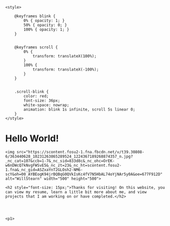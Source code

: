 <html lang="en">
<head>
    <meta charset="UTF-8">
    <meta name="viewport" content="width=device-width, initial-scale=1.0">
    <title>Text Color and Animation</title>    
    
    <style>
       
        @keyframes blink {
            0% { opacity: 1; }
            50% { opacity: 0; }
            100% { opacity: 1; }
        }

       
        @keyframes scroll {
            0% {
                transform: translateX(100%);
            }
            100% {
                transform: translateX(-100%);
            }
        }

     
        .scroll-blink {
            color: red;
            font-size: 36px;
            white-space: nowrap; 
            animation: blink 1s infinite, scroll 5s linear 0;
        }
    </style>
</head>
<body>
    <h1 class="scroll-blink">Hello World!</h1>

    <img src="https://scontent.fosu2-1.fna.fbcdn.net/v/t39.30808-6/363440628_10231263865289524_1224367189268874357_n.jpg?_nc_cat=107&ccb=1-7&_nc_sid=833d8c&_nc_ohc=OrEK-w6nDWcQ7kNvgFWSvE5&_nc_zt=23&_nc_ht=scontent.fosu2-1.fna&_nc_gid=ASZxaYnT2GLOsh2-NM6-scY&oh=00_AYBEogK94jrBQBqG0QVkIsKc4fV7N5HbAL74oYjNAr5y0A&oe=677F912D" alt="WillStearn" width="500" height="500">

    <h2 style="font-size: 15px;">Thanks for visiting! On this website, you can view my resume, learn a little bit more about me, and view projects that I am working on or have completed.</h2>




    <p1> 


</body>

</html>
